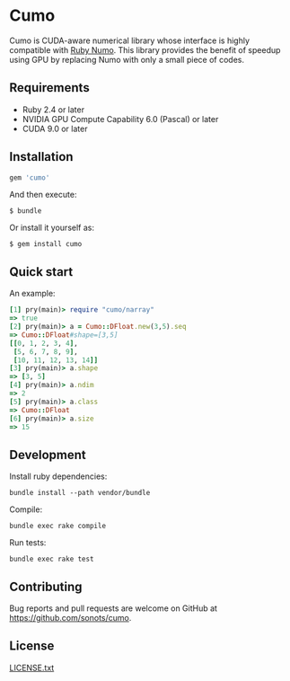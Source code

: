 # Cumo

Cumo is CUDA-aware numerical library whose interface is highly compatible with [Ruby Numo](https://github.com/ruby-numo).
This library provides the benefit of speedup using GPU by replacing Numo with only a small piece of codes.


## Requirements

* Ruby 2.4 or later
* NVIDIA GPU Compute Capability 6.0 (Pascal) or later
* CUDA 9.0 or later

## Installation

```ruby
gem 'cumo'
```

And then execute:

    $ bundle

Or install it yourself as:

    $ gem install cumo

## Quick start

An example:

```ruby
[1] pry(main)> require "cumo/narray"
=> true
[2] pry(main)> a = Cumo::DFloat.new(3,5).seq
=> Cumo::DFloat#shape=[3,5]
[[0, 1, 2, 3, 4],
 [5, 6, 7, 8, 9],
 [10, 11, 12, 13, 14]]
[3] pry(main)> a.shape
=> [3, 5]
[4] pry(main)> a.ndim
=> 2
[5] pry(main)> a.class
=> Cumo::DFloat
[6] pry(main)> a.size
=> 15
```

## Development

Install ruby dependencies:

```
bundle install --path vendor/bundle
```

Compile:

```
bundle exec rake compile
```

Run tests:

```
bundle exec rake test
```

## Contributing

Bug reports and pull requests are welcome on GitHub at https://github.com/sonots/cumo.

## License

[LICENSE.txt](./LICENSE.txt)
